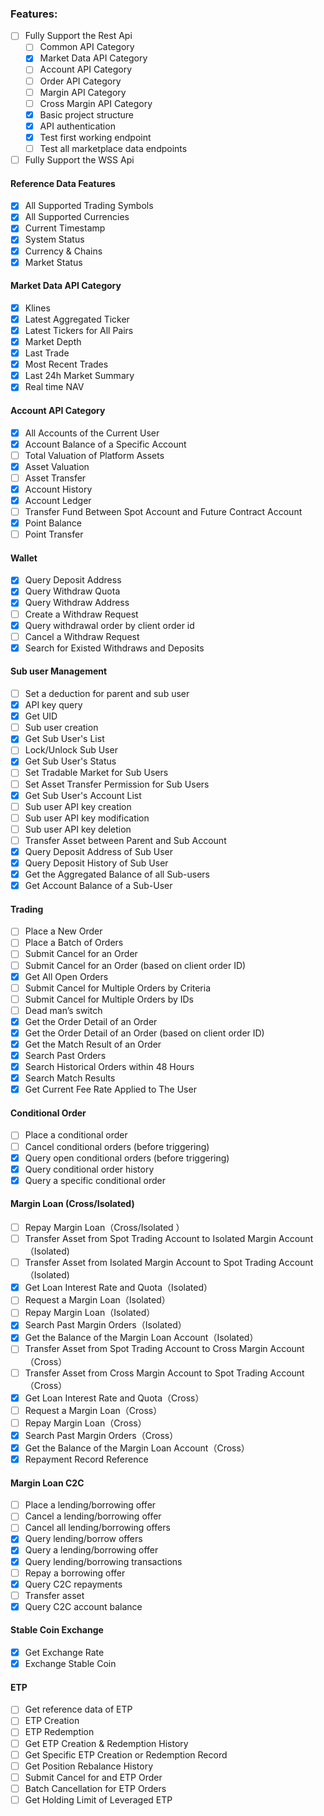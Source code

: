 

### Features:
  - [ ] Fully Support the Rest Api
    - [ ] Common API Category
    - [x] Market Data API Category
    - [ ] Account API Category
    - [ ] Order API Category
    - [ ] Margin API Category
    - [ ] Cross Margin API Category
    - [x] Basic project structure
    - [x] API authentication
    - [x] Test first working endpoint
    - [ ] Test all marketplace data endpoints
  - [ ] Fully Support the WSS Api

#### Reference Data Features
- [x] All Supported Trading Symbols
- [x] All Supported Currencies
- [x] Current Timestamp
- [x] System Status
- [x] Currency & Chains
- [x] Market Status

#### Market Data API Category
- [x] Klines
- [x] Latest Aggregated Ticker
- [x] Latest Tickers for All Pairs
- [x] Market Depth
- [x] Last Trade
- [x] Most Recent Trades
- [x] Last 24h Market Summary
- [x] Real time NAV

#### Account API Category
- [x] All Accounts of the Current User
- [x] Account Balance of a Specific Account
- [ ] Total Valuation of Platform Assets
- [x] Asset Valuation
- [ ] Asset Transfer
- [x] Account History
- [x] Account Ledger
- [ ] Transfer Fund Between Spot Account and Future Contract Account
- [x] Point Balance
- [ ] Point Transfer

#### Wallet
- [x] Query Deposit Address
- [x] Query Withdraw Quota
- [x] Query Withdraw Address
- [ ] Create a Withdraw Request
- [x] Query withdrawal order by client order id
- [ ] Cancel a Withdraw Request
- [x] Search for Existed Withdraws and Deposits

#### Sub user Management
- [ ] Set a deduction for parent and sub user
- [x] API key query
- [x] Get UID
- [ ] Sub user creation
- [x] Get Sub User's List
- [ ] Lock/Unlock Sub User
- [x] Get Sub User's Status
- [ ] Set Tradable Market for Sub Users
- [ ] Set Asset Transfer Permission for Sub Users
- [x] Get Sub User's Account List
- [ ] Sub user API key creation
- [ ] Sub user API key modification
- [ ] Sub user API key deletion
- [ ] Transfer Asset between Parent and Sub Account
- [x] Query Deposit Address of Sub User
- [x] Query Deposit History of Sub User
- [x] Get the Aggregated Balance of all Sub-users
- [x] Get Account Balance of a Sub-User

#### Trading
- [ ] Place a New Order
- [ ] Place a Batch of Orders
- [ ] Submit Cancel for an Order
- [ ] Submit Cancel for an Order (based on client order ID)
- [x] Get All Open Orders
- [ ] Submit Cancel for Multiple Orders by Criteria
- [ ] Submit Cancel for Multiple Orders by IDs
- [ ] Dead man’s switch
- [x] Get the Order Detail of an Order
- [x] Get the Order Detail of an Order (based on client order ID)
- [x] Get the Match Result of an Order
- [x] Search Past Orders
- [x] Search Historical Orders within 48 Hours
- [x] Search Match Results
- [x] Get Current Fee Rate Applied to The User

#### Conditional Order
- [ ] Place a conditional order
- [ ] Cancel conditional orders (before triggering)
- [x] Query open conditional orders (before triggering)
- [x] Query conditional order history
- [x] Query a specific conditional order

#### Margin Loan (Cross/Isolated)
- [ ] Repay Margin Loan（Cross/Isolated ）
- [ ] Transfer Asset from Spot Trading Account to Isolated Margin Account（Isolated)
- [ ] Transfer Asset from Isolated Margin Account to Spot Trading Account（Isolated)
- [x] Get Loan Interest Rate and Quota（Isolated）
- [ ] Request a Margin Loan（Isolated）
- [ ] Repay Margin Loan（Isolated）
- [x] Search Past Margin Orders（Isolated）
- [x] Get the Balance of the Margin Loan Account（Isolated）
- [ ] Transfer Asset from Spot Trading Account to Cross Margin Account（Cross）
- [ ] Transfer Asset from Cross Margin Account to Spot Trading Account（Cross）
- [x] Get Loan Interest Rate and Quota（Cross）
- [ ] Request a Margin Loan（Cross）
- [ ] Repay Margin Loan（Cross）
- [x] Search Past Margin Orders（Cross）
- [x] Get the Balance of the Margin Loan Account（Cross）
- [x] Repayment Record Reference

#### Margin Loan C2C
- [ ] Place a lending/borrowing offer
- [ ] Cancel a lending/borrowing offer
- [ ] Cancel all lending/borrowing offers
- [x] Query lending/borrow offers
- [x] Query a lending/borrowing offer
- [x] Query lending/borrowing transactions
- [ ] Repay a borrowing offer
- [x] Query C2C repayments
- [ ] Transfer asset
- [x] Query C2C account balance

#### Stable Coin Exchange
- [x] Get Exchange Rate
- [x] Exchange Stable Coin

#### ETP
- [ ] Get reference data of ETP
- [ ] ETP Creation
- [ ] ETP Redemption
- [ ] Get ETP Creation & Redemption History
- [ ] Get Specific ETP Creation or Redemption Record
- [ ] Get Position Rebalance History
- [ ] Submit Cancel for and ETP Order
- [ ] Batch Cancellation for ETP Orders
- [ ] Get Holding Limit of  Leveraged ETP